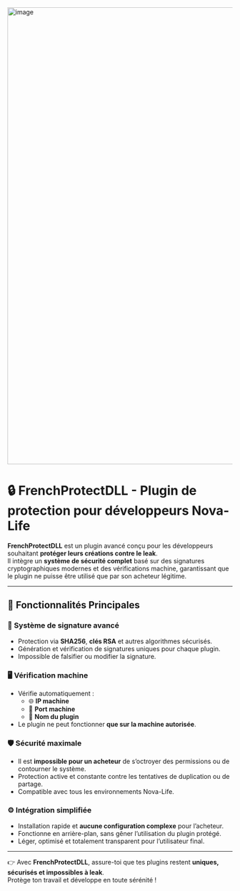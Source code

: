 <img width="1024" height="1024" alt="image" src="https://github.com/user-attachments/assets/XXXXX" />

# 🔒 FrenchProtectDLL - Plugin de protection pour développeurs Nova-Life

**FrenchProtectDLL** est un plugin avancé conçu pour les développeurs souhaitant **protéger leurs créations contre le leak**.  
Il intègre un **système de sécurité complet** basé sur des signatures cryptographiques modernes et des vérifications machine, garantissant que le plugin ne puisse être utilisé que par son acheteur légitime.

---

## 🔹 Fonctionnalités Principales

### 🔑 Système de signature avancé
- Protection via **SHA256**, **clés RSA** et autres algorithmes sécurisés.
- Génération et vérification de signatures uniques pour chaque plugin.
- Impossible de falsifier ou modifier la signature.

### 🖥️ Vérification machine
- Vérifie automatiquement :
  - 🌐 **IP machine**
  - 🔌 **Port machine**
  - 📛 **Nom du plugin**
- Le plugin ne peut fonctionner **que sur la machine autorisée**.

### 🛡️ Sécurité maximale
- Il est **impossible pour un acheteur** de s’octroyer des permissions ou de contourner le système.
- Protection active et constante contre les tentatives de duplication ou de partage.
- Compatible avec tous les environnements Nova-Life.

### ⚙️ Intégration simplifiée
- Installation rapide et **aucune configuration complexe** pour l’acheteur.
- Fonctionne en arrière-plan, sans gêner l’utilisation du plugin protégé.
- Léger, optimisé et totalement transparent pour l’utilisateur final.

---

👉 Avec **FrenchProtectDLL**, assure-toi que tes plugins restent **uniques, sécurisés et impossibles à leak**.  
Protège ton travail et développe en toute sérénité !
